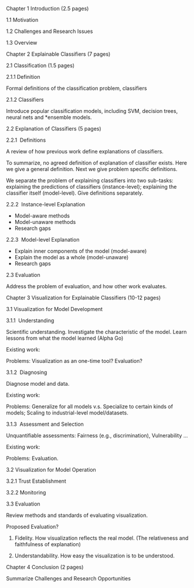 Chapter 1 Introduction (2.5 pages)

  1.1 Motivation

  1.2 Challenges and Research Issues

  1.3 Overview

Chapter 2 Explainable Classifiers (7 pages)

  2.1 Classification (1.5 pages)

  2.1.1 Definition 

  Formal definitions of the classification problem, classifiers

  2.1.2 Classifiers

  Introduce popular classification models, including SVM, decision trees, neural nets and *ensemble models.

  2.2 Explanation of Classifiers (5 pages)

  2.2.1  Definitions
    
  A review of how previous work define explanations of classifiers. 

  To summarize, no agreed definition of explanation of classifier exists. Here we give a general definition. Next we give problem specific definitions.

  We separate the problem of explaining classifiers into two sub-tasks: explaining the predictions of classifiers (instance-level); explaining the classifier itself (model-level). Give definitions separately.

  2.2.2  Instance-level Explanation
  
   * Model-aware methods
   * Model-unaware methods
   * Research gaps

  2.2.3  Model-level Explanation
    
   * Explain inner components of the model (model-aware) 
   * Explain the model as a whole (model-unaware)
   * Research gaps

  2.3 Evaluation
    
  Address the problem of evaluation, and how other work evaluates.

Chapter 3 Visualization for Explainable Classifiers (10-12 pages)

  3.1 Visualization for Model Development

   3.1.1  Understanding

   Scientific understanding. Investigate the characteristic of the model. Learn lessons from what the model learned (Alpha Go)
    
   Existing work:

   Problems: Visualization as an one-time tool? Evaluation?

   3.1.2  Diagnosing

   Diagnose model and data. 
    
   Existing work: 

   Problems: Generalize for all models v.s. Specialize to certain kinds of models; Scaling to industrial-level model/datasets.

   3.1.3  Assessment and Selection

   Unquantifiable assessments: Fairness (e.g., discrimination), Vulnerability ...
    
   Existing work:

   Problems: Evaluation.

  3.2 Visualization for Model Operation 

   3.2.1 Trust Establishment

   3.2.2 Monitoring 

  3.3 Evaluation 

   Review methods and standards of evaluating visualization.

   Proposed Evaluation?
    
   1. Fidelity. How visualization reflects the real model. (The relativeness and faithfulness of explanation)
    
   2. Understandability. How easy the visualization is to be understood.

Chapter 4 Conclusion (2 pages)

  Summarize Challenges and Research Opportunities